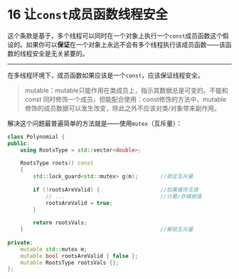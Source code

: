 # 16 让`const`成员函数线程安全

​	这个条款是基于，多个线程可以同时在一个对象上执行一个`const`成员函数这个假设的。如果你可以**保证**在一个对象上永远不会有多个线程执行该成员函数——该函数的线程安全是无关紧要的。

---

​	在多线程环境下，成员函数如果应该是一个`const`，应该保证线程安全。

>mutable：mutable只能作用在类成员上，指示其数据总是可变的。不能和const 同时修饰一个成员，但能配合使用：const修饰的方法中，mutable修饰的成员数据可以发生改变，除此之外不应该对类/对象带来副作用。

​	解决这个问题最普遍简单的方法就是——使用`mutex`（互斥量）：

```c++
class Polynomial {
public:
    using RootsType = std::vector<double>;
    
    RootsType roots() const
    {
        std::lock_guard<std::mutex> g(m);       //锁定互斥量
        
        if (!rootsAreValid) {                   //如果缓存无效
            // ...                              //计算/存储根值
            rootsAreValid = true;
        }
        
        return rootsVals;
    }                                           //解锁互斥量
    
private:
    mutable std::mutex m;
    mutable bool rootsAreValid { false };
    mutable RootsType rootsVals {};
};
```


